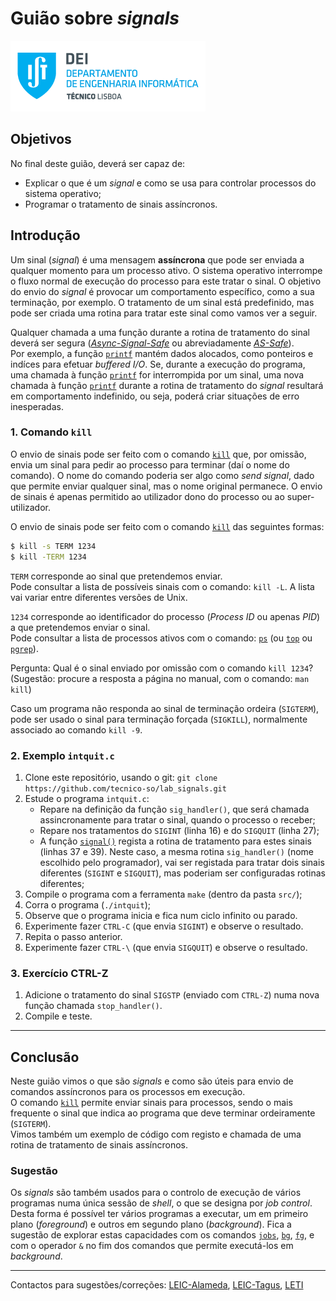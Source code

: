 # Guião sobre _signals_

![IST](img/IST_DEI.png)  

## Objetivos

No final deste guião, deverá ser capaz de:

- Explicar o que é um _signal_ e como se usa para controlar processos do sistema operativo;
- Programar o tratamento de sinais assíncronos.

## Introdução

Um sinal (_signal_) é uma mensagem **assíncrona** que pode ser enviada a qualquer momento para um processo ativo.
O sistema operativo interrompe o fluxo normal de execução do processo para este tratar o sinal.
O objetivo do envio do _signal_ é provocar um comportamento específico, como a sua terminação, por exemplo.
O tratamento de um sinal está predefinido, mas pode ser criada uma rotina para tratar este sinal como vamos ver a seguir.

Qualquer chamada a uma função durante a rotina de tratamento do sinal deverá ser segura ([_Async-Signal-Safe_](https://man7.org/linux/man-pages/man7/signal-safety.7.html) ou abreviadamente [_AS-Safe_](https://man7.org/linux/man-pages/man7/signal-safety.7.html)).  
Por exemplo, a função [`printf`](https://man7.org/linux/man-pages/man3/printf.3.html) mantém dados alocados, como ponteiros e indíces para efetuar _buffered I/O_.
Se, durante a execução do programa, uma chamada à função [`printf`](https://man7.org/linux/man-pages/man3/printf.3.html) for interrompida por um sinal, uma nova chamada à função [`printf`](https://man7.org/linux/man-pages/man3/printf.3.html) durante a rotina de tratamento do _signal_ resultará em comportamento indefinido, ou seja, poderá criar situações de erro inesperadas.

### 1. Comando `kill`

O envio de sinais pode ser feito com o comando [`kill`](https://man7.org/linux/man-pages/man1/kill.1.html) que, por omissão, envia um sinal para pedir ao processo para terminar (daí o nome do comando).
O nome do comando poderia ser algo como _send signal_, dado que permite enviar qualquer sinal, mas o nome original permanece.
O envio de sinais é apenas permitido ao utilizador dono do processo ou ao super-utilizador.

O envio de sinais pode ser feito com o comando [`kill`](https://man7.org/linux/man-pages/man1/kill.1.html) das seguintes formas:

```sh
$ kill -s TERM 1234
$ kill -TERM 1234
```

`TERM` corresponde ao sinal que pretendemos enviar.  
Pode consultar a lista de possíveis sinais com o comando: `kill -L`.
A lista vai variar entre diferentes versões de Unix.

`1234` corresponde ao identificador do processo (_Process ID_ ou apenas _PID_) a que pretendemos enviar o sinal.  
Pode consultar a lista de processos ativos com o comando: [`ps`](https://man7.org/linux/man-pages/man1/ps.1p.html) (ou [`top`](https://man7.org/linux/man-pages/man1/top.1.html) ou [`pgrep`](https://man7.org/linux/man-pages/man1/pgrep.1.html)).

Pergunta: Qual é o sinal enviado por omissão com o comando `kill 1234`?  
(Sugestão: procure a resposta a página no manual, com o comando: `man kill`)

Caso um programa não responda ao sinal de terminação ordeira (`SIGTERM`), pode ser usado o sinal para terminação forçada (`SIGKILL`), normalmente associado ao comando `kill -9`.

### 2. Exemplo `intquit.c`

1. Clone este repositório, usando o git: `git clone https://github.com/tecnico-so/lab_signals.git`
2. Estude o programa `intquit.c`:
    - Repare na definição da função `sig_handler()`, que será chamada assincronamente para tratar o sinal, quando o processo o receber;
    - Repare nos tratamentos do `SIGINT` (linha 16) e do `SIGQUIT` (linha 27);
    - A função [`signal()`](https://man7.org/linux/man-pages/man2/signal.2.html) regista a rotina de tratamento para estes sinais (linhas 37 e 39).
    Neste caso, a mesma rotina `sig_handler()` (nome escolhido pelo programador), vai ser registada para tratar dois sinais diferentes (`SIGINT` e `SIGQUIT`), mas poderiam ser configuradas rotinas diferentes;
3. Compile o programa com a ferramenta `make` (dentro da pasta `src/`);
4. Corra o programa (`./intquit`);
5. Observe que o programa inicia e fica num ciclo infinito ou parado.
6. Experimente fazer `CTRL-C` (que envia `SIGINT`) e observe o resultado.
7. Repita o passo anterior.
8. Experimente fazer `CTRL-\` (que envia `SIGQUIT`) e observe o resultado.

### 3. Exercício CTRL-Z

1. Adicione o tratamento do sinal `SIGSTP` (enviado com `CTRL-Z`) numa nova função chamada `stop_handler()`.
2. Compile e teste.

----

## Conclusão

Neste guião vimos o que são _signals_ e como são úteis para envio de comandos assíncronos para os processos em execução.  
O comando [`kill`](https://man7.org/linux/man-pages/man1/kill.1.html) permite enviar sinais para processos, sendo o mais frequente o sinal que indica ao programa que deve terminar ordeiramente (`SIGTERM`).  
Vimos também um exemplo de código com registo e chamada de uma rotina de tratamento de sinais assíncronos.

### Sugestão

Os _signals_ são também usados para o controlo de execução de vários programas numa única sessão de _shell_, o que se designa por _job control_.
Desta forma é possível ter vários programas a executar, um em primeiro plano (_foreground_) e outros em segundo plano (_background_).
Fica a sugestão de explorar estas capacidades com os comandos [`jobs`](https://man7.org/linux/man-pages/man1/jobs.1p.html), [`bg`](https://man7.org/linux/man-pages/man1/bg.1p.html), [`fg`](https://man7.org/linux/man-pages/man1/fg.1p.html), e com o operador `&` no fim dos comandos que permite executá-los em _background_.

----

Contactos para sugestões/correções: [LEIC-Alameda](mailto:leic-so-alameda@disciplinas.tecnico.ulisboa.pt), [LEIC-Tagus](mailto:leic-so-tagus@disciplinas.tecnico.ulisboa.pt), [LETI](mailto:leti-so-tagus@disciplinas.tecnico.ulisboa.pt)
